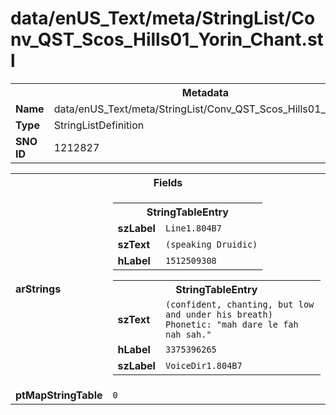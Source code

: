 <h1>data/enUS_Text/meta/StringList/Conv_QST_Scos_Hills01_Yorin_Chant.stl</h1><table><tr><th colspan="100%">Metadata</th></tr><tr><td><b>Name</b></td><td>data/enUS_Text/meta/StringList/Conv_QST_Scos_Hills01_Yorin_Chant.stl</td></tr><tr><td><b>Type</b></td><td>StringListDefinition</td></tr><tr><td><b>SNO ID</b></td><td>1212827</td></tr></table>

<table><tr><th colspan="100%">Fields</th></tr><tr><td><b>arStrings</b></td><td><table><tr><th colspan="100%">StringTableEntry</th></tr><tr><td><b>szLabel</b></td><td><code>Line1.804B7</code></td></tr><tr><td><b>szText</b></td><td><code>(speaking Druidic)</code></td></tr><tr><td><b>hLabel</b></td><td><code>1512509308</code></td></tr></table>


<table><tr><th colspan="100%">StringTableEntry</th></tr><tr><td><b>szText</b></td><td><code>(confident, chanting, but low and under his breath) Phonetic: "mah dare le fah nah sah."</code></td></tr><tr><td><b>hLabel</b></td><td><code>3375396265</code></td></tr><tr><td><b>szLabel</b></td><td><code>VoiceDir1.804B7</code></td></tr></table>


</td></tr><tr><td><b>ptMapStringTable</b></td><td><code>0</code></td></tr></table>

